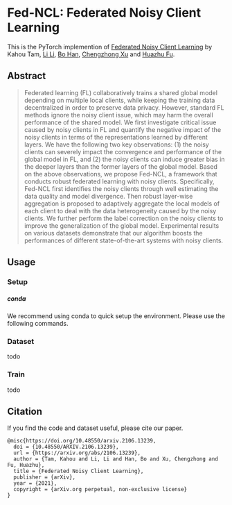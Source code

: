 # Fed-NCL: Federated Noisy Client Learning
This is the PyTorch implemention of [Federated Noisy Client Learning](https://arxiv.org/abs/2106.13239) by  Kahou Tam, [Li Li](https://www.fst.um.edu.mo/personal/llili/), [Bo Han](https://bhanml.github.io/), [Chengzhong Xu](https://www.fst.um.edu.mo/personal/czxu/) and [Huazhu Fu](https://hzfu.github.io/).

## Abstract
> Federated learning (FL) collaboratively trains a shared global model depending on multiple local clients, while keeping the training data decentralized in order to preserve data privacy. However, standard FL methods ignore the noisy client issue, which may harm the overall performance of the shared model. We first investigate critical issue caused by noisy clients in FL and quantify the negative impact of the noisy clients in terms of the representations learned by different layers. We have the following two key observations: (1) the noisy clients can severely impact the convergence and performance of the global model in FL, and (2) the noisy clients can induce greater bias in the deeper layers than the former layers of the global model. Based on the above observations, we propose Fed-NCL, a framework that conducts robust federated learning with noisy clients. Specifically, Fed-NCL first identifies the noisy clients through well estimating the data quality and model divergence. Then robust layer-wise aggregation is proposed to adaptively aggregate the local models of each client to deal with the data heterogeneity caused by the noisy clients. We further perform the label correction on the noisy clients to improve the generalization of the global model. Experimental results on various datasets demonstrate that our algorithm boosts the performances of different state-of-the-art systems with noisy clients.



## Usage

### Setup

##### conda

We recommend using conda to quick setup the environment. Please use the following commands.



### Dataset

todo



### Train

todo



## Citation

If you find the code and dataset useful, please cite our paper.

```
@misc{https://doi.org/10.48550/arxiv.2106.13239,
  doi = {10.48550/ARXIV.2106.13239},
  url = {https://arxiv.org/abs/2106.13239},
  author = {Tam, Kahou and Li, Li and Han, Bo and Xu, Chengzhong and Fu, Huazhu},
  title = {Federated Noisy Client Learning},
  publisher = {arXiv},
  year = {2021},
  copyright = {arXiv.org perpetual, non-exclusive license}
}
```

